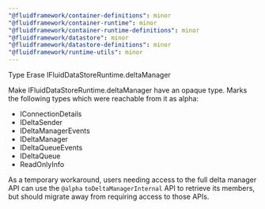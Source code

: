 ```yaml
---
"@fluidframework/container-definitions": minor
"@fluidframework/container-runtime": minor
"@fluidframework/container-runtime-definitions": minor
"@fluidframework/datastore": minor
"@fluidframework/datastore-definitions": minor
"@fluidframework/runtime-utils": minor
---
```


Type Erase IFluidDataStoreRuntime.deltaManager

Make IFluidDataStoreRuntime.deltaManager have an opaque type.
Marks the following types which were reachable from it as alpha:

-   IConnectionDetails
-   IDeltaSender
-   IDeltaManagerEvents
-   IDeltaManager
-   IDeltaQueueEvents
-   IDeltaQueue
-   ReadOnlyInfo

As a temporary workaround, users needing access to the full delta manager API can use the `@alpha` `toDeltaManagerInternal` API to retrieve its members, but should migrate away from requiring access to those APIs.
